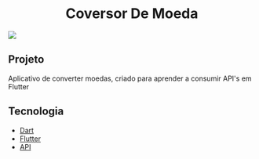 <h1 align="center">Coversor De Moeda</h1>
<img src="https://user-images.githubusercontent.com/53982668/120875635-3d9cb580-c583-11eb-98f2-e844cd3316d5.png">

<h2>Projeto</h2>
<p>Aplicativo de converter moedas, criado para aprender a consumir API's em Flutter</p>

<h2>Tecnologia</h2>
<ul>
 <li><a href="https://dart.dev">Dart</a></li>
 <li><a href="https://flutter.dev/?gclid=CjwKCAiAgc-ABhA7EiwAjev-jycitPrPlfK05OttRV0aZRDd4n_TNxhfP4pkYVhR-myKnkl3W_77YhoCu2gQAvD_BwE&gclsrc=aw.ds">Flutter</a></li>
 <li><a href="https://hgbrasil.com/status/finance">API</a></li>
</ul>

